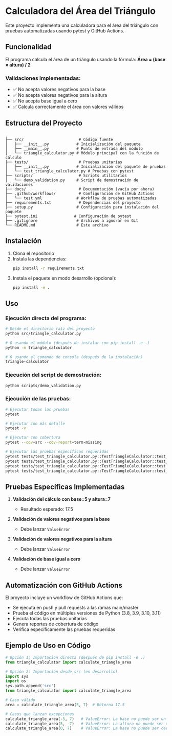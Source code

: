 # Calculadora del Área del Triángulo

Este proyecto implementa una calculadora para el área del triángulo con pruebas automatizadas usando pytest y GitHub Actions.

## Funcionalidad

El programa calcula el área de un triángulo usando la fórmula: **Área = (base × altura) / 2**

### Validaciones implementadas:
- ✅ No acepta valores negativos para la base
- ✅ No acepta valores negativos para la altura  
- ✅ No acepta base igual a cero
- ✅ Calcula correctamente el área con valores válidos

## Estructura del Proyecto

```
.
├── src/                        # Código fuente
│   ├── __init__.py            # Inicialización del paquete
│   ├── __main__.py            # Punto de entrada del módulo  
│   └── triangle_calculator.py # Módulo principal con la función de cálculo
├── tests/                      # Pruebas unitarias
│   ├── __init__.py            # Inicialización del paquete de pruebas
│   └── test_triangle_calculator.py # Pruebas con pytest
├── scripts/                    # Scripts utilitarios
│   └── demo_validation.py     # Script de demostración de validaciones
├── docs/                       # Documentación (vacía por ahora)
├── .github/workflows/          # Configuración de GitHub Actions
│   └── test.yml               # Workflow de pruebas automatizadas
├── requirements.txt            # Dependencias del proyecto
├── setup.py                   # Configuración para instalación del paquete
├── pytest.ini                # Configuración de pytest
├── .gitignore                 # Archivos a ignorar en Git
└── README.md                  # Este archivo
```

## Instalación

1. Clona el repositorio
2. Instala las dependencias:
   ```bash
   pip install -r requirements.txt
   ```
3. Instala el paquete en modo desarrollo (opcional):
   ```bash
   pip install -e .
   ```

## Uso

### Ejecución directa del programa:
```bash
# Desde el directorio raíz del proyecto
python src/triangle_calculator.py

# O usando el módulo (después de instalar con pip install -e .)
python -m triangle_calculator

# O usando el comando de consola (después de la instalación)
triangle-calculator
```

### Ejecución del script de demostración:
```bash
python scripts/demo_validation.py
```

### Ejecución de las pruebas:
```bash
# Ejecutar todas las pruebas
pytest

# Ejecutar con más detalle
pytest -v

# Ejecutar con cobertura
pytest --cov=src --cov-report=term-missing

# Ejecutar las pruebas específicas requeridas
pytest tests/test_triangle_calculator.py::TestTriangleCalculator::test_area_calculation_base_5_height_7 -v
pytest tests/test_triangle_calculator.py::TestTriangleCalculator::test_negative_base_not_accepted -v
pytest tests/test_triangle_calculator.py::TestTriangleCalculator::test_negative_height_not_accepted -v
pytest tests/test_triangle_calculator.py::TestTriangleCalculator::test_zero_base_not_accepted -v
```

## Pruebas Específicas Implementadas

1. **Validación del cálculo con base=5 y altura=7**
   - Resultado esperado: 17.5

2. **Validación de valores negativos para la base**
   - Debe lanzar `ValueError`

3. **Validación de valores negativos para la altura**
   - Debe lanzar `ValueError`

4. **Validación de base igual a cero**
   - Debe lanzar `ValueError`

## Automatización con GitHub Actions

El proyecto incluye un workflow de GitHub Actions que:
- Se ejecuta en push y pull requests a las ramas main/master
- Prueba el código en múltiples versiones de Python (3.8, 3.9, 3.10, 3.11)
- Ejecuta todas las pruebas unitarias
- Genera reportes de cobertura de código
- Verifica específicamente las pruebas requeridas

## Ejemplo de Uso en Código

```python
# Opción 1: Importación directa (después de pip install -e .)
from triangle_calculator import calculate_triangle_area

# Opción 2: Importación desde src (en desarrollo)
import sys
import os
sys.path.append('src')
from triangle_calculator import calculate_triangle_area

# Caso válido
area = calculate_triangle_area(5, 7)  # Retorna 17.5

# Casos que lanzan excepciones
calculate_triangle_area(-5, 7)   # ValueError: La base no puede ser un valor negativo
calculate_triangle_area(5, -7)   # ValueError: La altura no puede ser un valor negativo
calculate_triangle_area(0, 7)    # ValueError: La base no puede ser cero
```
